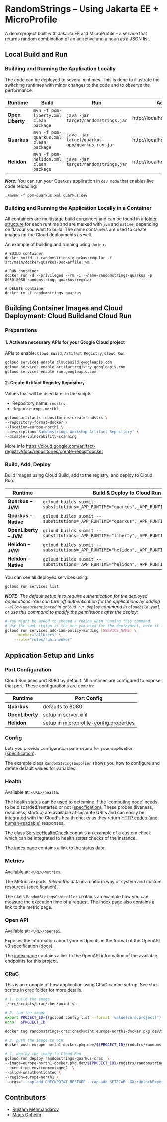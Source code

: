 # RandomStrings – Using Jakarta EE + MicroProfile
A demo project built with Jakarta EE and MicroProfile – a service that returns random combination of an adjective and a noun as a JSON list.

## Local Build and Run
### Building and Running the Application Locally

The code can be deployed to several runtimes. This is done to illustrate the switching runtimes with minor changes to the code and to observe the performance.

| Runtime          | Build                                      | Run                                                | Address                       |
|------------------|--------------------------------------------|----------------------------------------------------|-------------------------------|
| **Open Liberty** | ```mvn -f pom-liberty.xml clean package``` | ```java -jar target/randomstrings.jar```           | http://localhost:8080/api/rnd |
| **Quarkus**      | ```mvn -f pom-quarkus.xml clean package``` | ```java -jar target/quarkus-app/quarkus-run.jar``` | http://localhost:8080/api/rnd |
| **Helidon**      | ```mvn -f pom-helidon.xml clean package``` | ```java -jar target/randomstrings.jar```           | http://localhost:8080/api/rnd |

**_Note:_** You can run your Quarkus application in `dev mode` that enables live code reloading:

```shell script
./mvnw -f pom-quarkus.xml quarkus:dev
```

### Building and Running the Application Locally in a Container
All containers are multistage build containers and can be found in a [folder structure][10] for each runtime and are marked with `jvm` and `native`, depending on flavour you want to build. The same containers are used to create images for the Cloud deployments as well.

An example of building and running using `docker`:

```shell script
# BUILD container
docker build -t randomstrings-quarkus:regular -f src/main/docker/quarkus/Dockerfile.jvm .

# RUN container
docker run -d --privileged --rm -i --name=randomstrings-quarkus -p 8080:8080 randomstrings-quarkus:regular

# DELETE container
docker rm -f randomstrings-quarkus   
```

## Building Container Images and Cloud Deployment: Cloud Build and Cloud Run

### Preparations

#### 1. Activate necessary APIs for your Google Cloud project

APIs to enable: `Cloud Build`, `Artifact Registry`, `Cloud Run`.

```bash
gcloud services enable cloudbuild.googleapis.com
gcloud services enable artifactregistry.googleapis.com
gcloud services enable run.googleapis.com
```

#### 2. Create Artifact Registry Repository

Values that will be used later in the scripts:
* Repository name: `rndstrs`
* Region: `europe-north1`

```bash
gcloud artifacts repositories create rndstrs \
--repository-format=docker \
--location=europe-north1 \
--description="Randomstrings Workshop Artifact Repository" \
--disable-vulnerability-scanning
```
More info https://cloud.google.com/artifact-registry/docs/repositories/create-repos#docker


### Build, Add, Deploy 

Build images using Cloud Build, add to the registry, and deploy to Cloud Run.

| Runtime               | Build & Deploy to Cloud Run                                                                     |
|-----------------------|-------------------------------------------------------------------------------------------------|
| **Quarkus – JVM**     | ```gcloud builds submit --substitutions=_APP_RUNTIME="quarkus",_APP_RUNTIME_FLAVOUR="jvm"```    |
| **Quarkus – Native**  | ```gcloud builds submit --substitutions=_APP_RUNTIME="quarkus",_APP_RUNTIME_FLAVOUR="native"``` |
| **OpenLiberty – JVM** | ```gcloud builds submit --substitutions=_APP_RUNTIME="liberty",_APP_RUNTIME_FLAVOUR="jvm"```    |
| **Helidon – JVM**     | ```gcloud builds submit --substitutions=_APP_RUNTIME="helidon",_APP_RUNTIME_FLAVOUR="jvm"```    |
| **Helidon – Native**  | ```gcloud builds submit --substitutions=_APP_RUNTIME="helidon",_APP_RUNTIME_FLAVOUR="native"``` |

You can see all deployed services using:

```bash
gcloud run services list
```

_**NOTE:** The default setup is to require authentication for the deployed applications.
You can turn off authentication for the applications by adding `--allow-unauthenticated` in
`gcloud run deploy` command in `cloudbild.yaml`, or use this command to modify the permissions
after the deploy:_

```bash
# You might be asked to choose a region when running this command.
# Use the same region as the one you used for the deployment, here it is: europe-north1
gcloud run services add-iam-policy-binding [SERVICE_NAME] \
    --member="allUsers" \
    --role="roles/run.invoker"
```

## Application Setup and Links
### Port Configuration
Cloud Run uses port 8080 by default. All runtimes are configured to expose that port. These configurations are done in: 

| Runtime         | Port Config                                  |
|-----------------|----------------------------------------------|
| **Quarkus**     | defaults to 8080                             |
| **OpenLiberty** | setup in [server.xml][8]                     |
| **Helidon**     | setup in [microprofile-config.properties][9] |


### Config
Lets you provide configuration parameters for your application ([specification][2]).

The example class `RandomStringsSupplier` shows you how to configure and define default values for variables.

### Health
Available at: `<URL>/health`.

The health status can be used to determine if the 'computing node' needs to be discarded/restarted or not ([specification][3]). These probes (liveness, readiness, startup) are available at separate URLs and can easily be integrated with the Cloud's health checks as they return [HTTP codes (and human-readable)][11] responses.

The class [ServiceHealthCheck][12] contains an example of a custom check which can be integrated to health status checks of the instance.

The [index page][13] contains a link to the status data.


### Metrics
Available at: `<URL>/metrics`.

The Metrics exports _Telemetric_ data in a uniform way of system and custom resources ([specification][4]).

The class `RandomStringsController` contains an example how you can measure the execution time of a request. The [index page][13] also contains a link to the metric page.

### Open API
Available at: `<URL>/openapi`.

Exposes the information about your endpoints in the format of the OpenAPI v3 specification ([docs][5]).

The [index page][13] contains a link to the OpenAPI information of the available endpoints for this project.

### CRaC

This is an example of how application using CRaC can be set-up. See shell scripts in [crac][14] folder for more details.

```bash
# 1. build the image
./src/scripts/crac/checkpoint.sh

# 2. tag the image
export PROJECT_ID=$(gcloud config list --format 'value(core.project)')
echo   $PROJECT_ID

docker tag randomstrings-crac:checkpoint europe-north1-docker.pkg.dev/${PROJECT_ID}/rndstrs/randomstrings-crac

# 3. push the image to GCR
docker push europe-north1-docker.pkg.dev/${PROJECT_ID}/rndstrs/randomstrings-crac

# 4. deploy the image to Cloud Run
gcloud run deploy randomstrings-quarkus-crac  \
--image=europe-north1-docker.pkg.dev/${PROJECT_ID}/rndstrs/randomstrings-crac \
--execution-environment=gen2  \
--allow-unauthenticated \
--region=europe-north1 \
--args="--cap-add CHECKPOINT_RESTORE --cap-add SETPCAP -XX:+UnlockExperimentalVMOptions -XX:+IgnoreCPUFeatures"
```

## Contributors
- [Rustam Mehmandarov][6]
- [Mads Opheim][7]


[1]: https://microprofile.io/
[2]: https://microprofile.io/project/eclipse/microprofile-config
[3]: https://microprofile.io/project/eclipse/microprofile-health
[4]: https://microprofile.io/project/eclipse/microprofile-metrics
[5]: https://microprofile.io/project/eclipse/microprofile-open-api
[6]: https://github.com/mehmandarov
[7]: https://github.com/madsop
[8]: src/main/liberty/config/server.xml
[9]: src/main/resources/META-INF/microprofile-config.properties
[10]: src/main/docker
[11]: https://github.com/eclipse/microprofile-health/blob/main/spec/src/main/asciidoc/protocol-wireformat.asciidoc#appendix-a-rest-interfaces-specifications
[12]: src/main/java/com/mehmandarov/randomstrings/health/ServiceHealthCheck.java
[13]: src/main/resources/META-INF/resources/index.html
[14]: src/scripts/crac